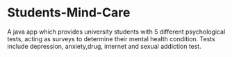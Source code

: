 # Students-Mind-Care
A java app which provides university students with 5 different psychological tests, acting as surveys to determine their mental health condition. 
Tests include depression, anxiety,drug, internet and sexual addiction test.
